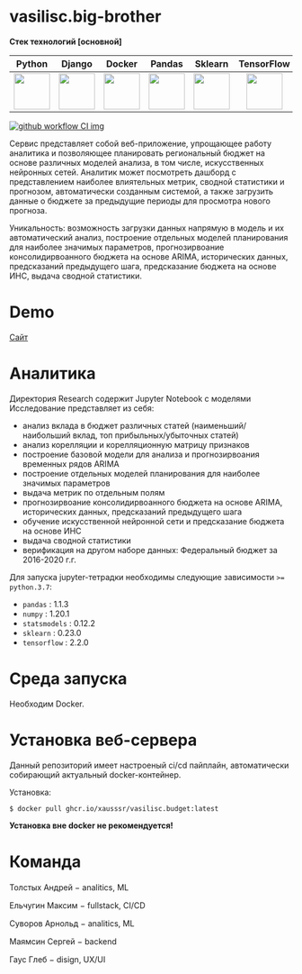 # vasilisc.big-brother

**Стек технологий [основной]**

Python         |  Django   | Docker  | Pandas   | Sklearn   | TensorFlow | NymPy |
:------------------------:|:------------------------:|:----------------------:|:----------------------:|:----------------------:|:----------------------:|:----------------------:|
<img src=https://e.sfu-kras.ru/pluginfile.php/1794713/course/overviewfiles/%D0%9B%D0%BE%D0%B3%D0%BE%D1%82%D0%B8%D0%BF.jpg width="64" height="64" />|<img src=https://to-moore.com/images/django.png width="64" height="64" />|<img src=https://www.kubeclusters.com/img/index/docker-logo.png width="64" height="64" />|<img src=https://jehyunlee.github.io/thumbnails/Python-DS/1-pandas1.png width=64 height=64/>|<img src=https://pythondatalab.files.wordpress.com/2015/04/skl-logo.jpg width=64 height=64/>|<img src=https://upload.wikimedia.org/wikipedia/commons/thumb/1/11/TensorFlowLogo.svg/1200px-TensorFlowLogo.svg.png width="64" height="64" />|<img src=https://user-images.githubusercontent.com/82882128/132093816-429d9b14-941f-4c52-adfa-4bc9ac426a03.png width="64" height="64" />|


[![github workflow CI img]][github workflow CI]

[github workflow CI img]: https://github.com/vasilisc-team/vasilisc.big-brother/actions/workflows/build-ci.yaml/badge.svg
[github workflow CI]: https://github.com/vasilisc-team/vasilisc.big-brother/actions/workflows/build-ci.yaml

Сервис представляет собой веб-приложение, упрощающее работу аналитика и позволяющее планировать региональный бюджет на основе различных моделей анализа, в том числе, искусственных нейронных сетей. Аналитик может посмотреть дашборд с представлением наиболее влиятельных метрик, сводной статистики и прогнозом, автоматически созданным системой, а также загрузить данные о бюджете за предыдущие периоды для просмотра нового прогноза.


Уникальность: возможность загрузки данных напрямую в модель и их автоматический анализ, построение отдельных моделей планирования для наиболее значимых параметров, прогнозирвоание консолидирвоанного бюджета на основе ARIMA, исторических данных, предсказаний предыдущего шага, предсказание бюджета на основе ИНС, выдача сводной статистики.

# Demo
[Сайт](https://vasilisc.ru:58443/)

# Аналитика

Директория Research содержит Jupyter Notebook с моделями
Исследование представляет из себя:

- анализ вклада в бюджет различных статей (наименьший/наибольший вклад, топ прибыльных/убыточных статей)
- анализ корелляции и корелляционную матрицу признаков
- построение базовой модели для анализа и прогнозирвоания временных рядов ARIMA
- построение отдельных моделей планирования для наиболее значимых параметров
- выдача метрик по отдельным полям
- прогнозирвоание консолидирвоанного бюджета на основе ARIMA, исторических данных, предсказаний предыдущего шага
- обучение искусственной нейронной сети и предсказание бюджета на основе ИНС
- выдача сводной статистики
- верификация на другом наборе данных: Федеральный бюджет за 2016-2020 г.г.

Для запуска jupyter-тетрадки необходимы следующие зависимости `>= python.3.7`:
- `pandas` : 1.1.3
- `numpy` : 1.20.1
- `statsmodels` : 0.12.2
- `sklearn` : 0.23.0
- `tensorflow` : 2.2.0


# Среда запуска
Необходим Docker.

# Установка веб-сервера
Данный репозиторий имеет настроеный ci/cd пайплайн, автоматически собирающий актуальный docker-контейнер.

Установка:

`$ docker pull ghcr.io/xausssr/vasilisc.budget:latest`

**Установка вне docker не рекомендуется!**

# Команда
Толстых Андрей &minus; analitics, ML [<img src=https://pbs.twimg.com/media/ErZeb4AXYAAuKFm.jpg width="15" height="15" />](https://t.me/tolstykhaa)

Ельчугин Максим &minus; fullstack, CI/CD  [<img src=https://pbs.twimg.com/media/ErZeb4AXYAAuKFm.jpg width="15" height="15" />](https://t.me/pariah_max)

Суворов Арнольд &minus; analitics, ML [<img src=https://pbs.twimg.com/media/ErZeb4AXYAAuKFm.jpg width="15" height="15" />](https://t.me/SSHINRATENSSEI)

Маямсин Сергей &minus; backend [<img src=https://pbs.twimg.com/media/ErZeb4AXYAAuKFm.jpg width="15" height="15" />](https://t.me/Sinserelyyy)

Гаус Глеб &minus; disign, UX/UI [<img src=https://pbs.twimg.com/media/ErZeb4AXYAAuKFm.jpg width="15" height="15" />](https://t.me/grey_landlord)
